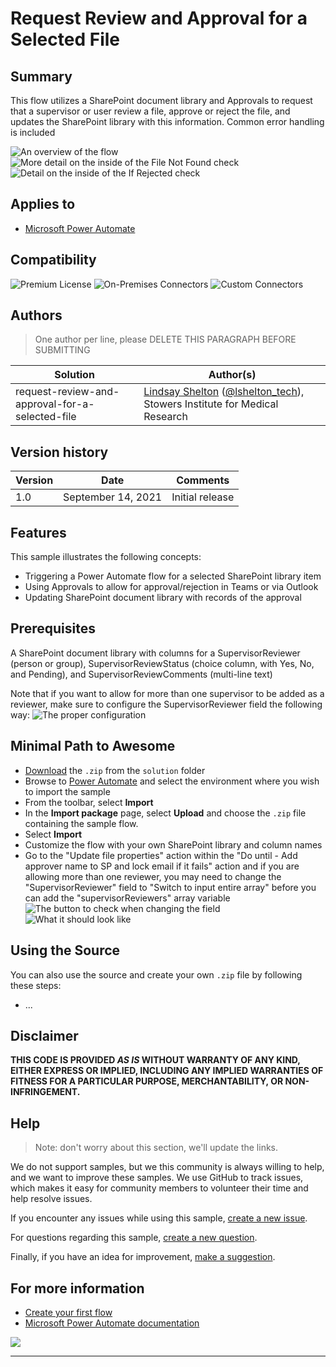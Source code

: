 # Request Review and Approval for a Selected File

## Summary

This flow utilizes a SharePoint document library and Approvals to request that a supervisor or user review a file, approve or reject the file, and updates the SharePoint library with this information.  Common error handling is included

![An overview of the flow](./assets/flow1.png)
![More detail on the inside of the File Not Found check](./assets/flow2.png)
![Detail on the inside of the If Rejected check](./assets/flow3.png)

## Applies to

* [Microsoft Power Automate](https://docs.microsoft.com/power-automate/)

## Compatibility

![Premium License](https://img.shields.io/badge/Premium%20License-Not%20Required-green.svg "Premium license not required")
![On-Premises Connectors](https://img.shields.io/badge/On--Premises%20Connectors-No-green.svg "Does not use on-premise connectors")
![Custom Connectors](https://img.shields.io/badge/Custom%20Connectors-Not%20Required-green.svg "Does not use custom connectors")

## Authors

> One author per line, please
> DELETE THIS PARAGRAPH BEFORE SUBMITTING

Solution|Author(s)
--------|---------
request-review-and-approval-for-a-selected-file | [Lindsay Shelton](https://github.com/lsheltonSTO) ([@lshelton_tech](https://twitter.com/lshelton_tech)), Stowers Institute for Medical Research

## Version history

Version|Date|Comments
-------|----|--------
1.0|September 14, 2021|Initial release

## Features

This sample illustrates the following concepts:

* Triggering a Power Automate flow for a selected SharePoint library item
* Using Approvals to allow for approval/rejection in Teams or via Outlook
* Updating SharePoint document library with records of the approval

## Prerequisites

A SharePoint document library with columns for a SupervisorReviewer (person or group), SupervisorReviewStatus (choice column, with Yes, No, and Pending), and SupervisorReviewComments (multi-line text)

Note that if you want to allow for more than one supervisor to be added as a reviewer, make sure to configure the SupervisorReviewer field the following way:
![The proper configuration](./assets/FlowColumnTip1.png)

## Minimal Path to Awesome

* [Download](./solution/RequestReviewandApprovalforaSelectedFile.zip) the `.zip` from the `solution` folder
* Browse to [Power Automate](https://flow.microsoft.com/manage/environments) and select the environment where you wish to import the sample
* From the toolbar, select **Import**
* In the **Import package** page, select **Upload** and choose the `.zip` file containing the sample flow.
* Select **Import**
* Customize the flow with your own SharePoint library and column names
* Go to the "Update file properties" action within the "Do until - Add approver name to SP and lock email if it fails" action and if you are allowing more than one reviewer, you may need to change the "SupervisorReviewer" field to "Switch to input entire array" before you can add the "supervisorReviewers" array variable
![The button to check when changing the field](./assets/FlowTip1.png)
![What it should look like](./assets/FlowTip2.png)


## Using the Source

  You can also use the source and create your own `.zip` file by following these steps:

* ...

## Disclaimer

**THIS CODE IS PROVIDED *AS IS* WITHOUT WARRANTY OF ANY KIND, EITHER EXPRESS OR IMPLIED, INCLUDING ANY IMPLIED WARRANTIES OF FITNESS FOR A PARTICULAR PURPOSE, MERCHANTABILITY, OR NON-INFRINGEMENT.**

## Help

> Note: don't worry about this section, we'll update the links.

We do not support samples, but we this community is always willing to help, and we want to improve these samples. We use GitHub to track issues, which makes it easy for  community members to volunteer their time and help resolve issues.

If you encounter any issues while using this sample, [create a new issue](https://github.com/pnp/powerautomate-samples/issues/new?assignees=&labels=Needs%3A+Triage+%3Amag%3A%2Ctype%3Abug-suspected&template=bug-report.yml&sample=YOURSAMPLENAME&authors=@YOURGITHUBUSERNAME&title=YOURSAMPLENAME%20-%20).

For questions regarding this sample, [create a new question](https://github.com/pnp/powerautomate-samples/issues/new?assignees=&labels=Needs%3A+Triage+%3Amag%3A%2Ctype%3Abug-suspected&template=question.yml&sample=YOURSAMPLENAME&authors=@YOURGITHUBUSERNAME&title=YOURSAMPLENAME%20-%20).

Finally, if you have an idea for improvement, [make a suggestion](https://github.com/pnp/powerautomate-samples/issues/new?assignees=&labels=Needs%3A+Triage+%3Amag%3A%2Ctype%3Abug-suspected&template=suggestion.yml&sample=YOURSAMPLENAME&authors=@YOURGITHUBUSERNAME&title=YOURSAMPLENAME%20-%20).

## For more information

- [Create your first flow](https://docs.microsoft.com/en-us/power-automate/getting-started#create-your-first-flow)
- [Microsoft Power Automate documentation](https://docs.microsoft.com/en-us/power-automate/)


<img src="https://telemetry.sharepointpnp.com/powerautomate-samples/samples/request-review-and-approval-for-a-selected-file" />

---
